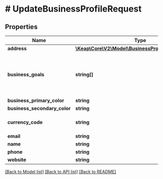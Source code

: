 # # UpdateBusinessProfileRequest

## Properties

Name | Type | Description | Notes
------------ | ------------- | ------------- | -------------
**address** | [**\Keap\Core\V2\Model\BusinessProfileAddressRequest**](BusinessProfileAddressRequest.md) |  | [optional]
**business_goals** | **string[]** | The goals of this business, ie. Grow Business, Convert more leads | [optional]
**business_primary_color** | **string** |  | [optional]
**business_secondary_color** | **string** |  | [optional]
**currency_code** | **string** | ISO 4217 Currency Code | [optional]
**email** | **string** |  | [optional]
**name** | **string** |  | [optional]
**phone** | **string** |  | [optional]
**website** | **string** |  | [optional]

[[Back to Model list]](../../README.md#models) [[Back to API list]](../../README.md#endpoints) [[Back to README]](../../README.md)
